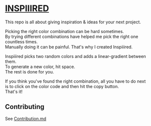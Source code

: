 # [INSPIIIRED](https://beyarz.github.io/inspiiired)

This repo is all about giving inspiration & ideas for your next project.

Picking the right color combination can be hard sometimes.<br>
By trying different combinations have helped me pick the right one countless times.<br>
Manually doing it can be painful. That's why I created Inspiiired.

Inspiiired picks two random colors and adds a linear-gradient between them.<br>
To generate a new color, hit space.<br>
The rest is done for you.

If you think you've found the right combination, all you have to do next<br>
is to click on the color code and then hit the copy button.<br>
That's it!

## Contributing

See [Contribution.md](Contribution.md)
